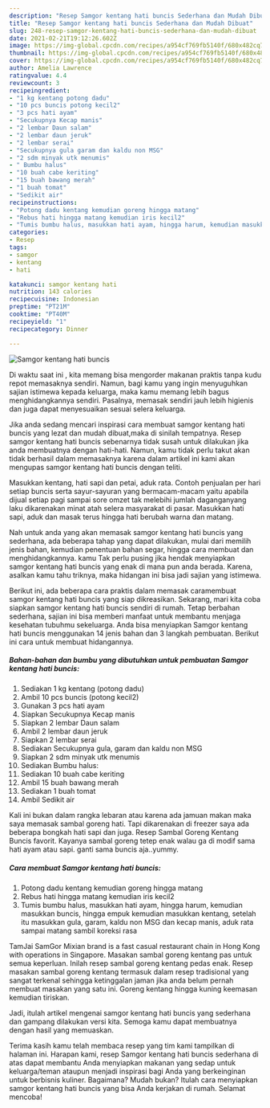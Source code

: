 ```yaml
---
description: "Resep Samgor kentang hati buncis Sederhana dan Mudah Dibuat"
title: "Resep Samgor kentang hati buncis Sederhana dan Mudah Dibuat"
slug: 248-resep-samgor-kentang-hati-buncis-sederhana-dan-mudah-dibuat
date: 2021-02-21T19:12:26.602Z
image: https://img-global.cpcdn.com/recipes/a954cf769fb5140f/680x482cq70/samgor-kentang-hati-buncis-foto-resep-utama.jpg
thumbnail: https://img-global.cpcdn.com/recipes/a954cf769fb5140f/680x482cq70/samgor-kentang-hati-buncis-foto-resep-utama.jpg
cover: https://img-global.cpcdn.com/recipes/a954cf769fb5140f/680x482cq70/samgor-kentang-hati-buncis-foto-resep-utama.jpg
author: Amelia Lawrence
ratingvalue: 4.4
reviewcount: 3
recipeingredient:
- "1 kg kentang potong dadu"
- "10 pcs buncis potong kecil2"
- "3 pcs hati ayam"
- "Secukupnya Kecap manis"
- "2 lembar Daun salam"
- "2 lembar daun jeruk"
- "2 lembar serai"
- "Secukupnya gula garam dan kaldu non MSG"
- "2 sdm minyak utk menumis"
- " Bumbu halus"
- "10 buah cabe keriting"
- "15 buah bawang merah"
- "1 buah tomat"
- "Sedikit air"
recipeinstructions:
- "Potong dadu kentang kemudian goreng hingga matang"
- "Rebus hati hingga matang kemudian iris kecil2"
- "Tumis bumbu halus, masukkan hati ayam, hingga harum, kemudian masukkan buncis, hingga empuk kemudian masukkan kentang, setelah itu masukkan gula, garam, kaldu non MSG dan kecap manis, aduk rata sampai matang sambil koreksi rasa"
categories:
- Resep
tags:
- samgor
- kentang
- hati

katakunci: samgor kentang hati 
nutrition: 143 calories
recipecuisine: Indonesian
preptime: "PT21M"
cooktime: "PT40M"
recipeyield: "1"
recipecategory: Dinner

---
```



![Samgor kentang hati buncis](https://img-global.cpcdn.com/recipes/a954cf769fb5140f/680x482cq70/samgor-kentang-hati-buncis-foto-resep-utama.jpg)

Di waktu  saat ini , kita memang bisa mengorder makanan praktis tanpa kudu repot memasaknya sendiri. Namun, bagi kamu yang ingin menyuguhkan sajian istimewa kepada keluarga, maka kamu memang lebih bagus menghidangkannya sendiri. Pasalnya, memasak sendiri jauh lebih higienis dan juga dapat menyesuaikan sesuai selera keluarga.

Jika anda sedang mencari inspirasi cara membuat samgor kentang hati buncis yang lezat dan mudah dibuat,maka di sinilah tempatnya. Resep samgor kentang hati buncis  sebenarnya tidak susah untuk dilakukan jika anda membuatnya dengan hati-hati. Namun, kamu tidak perlu takut akan tidak berhasil dalam memasaknya 
karena dalam artikel ini kami akan mengupas samgor kentang hati buncis dengan teliti.  

Masukkan kentang, hati sapi dan petai, aduk rata. Contoh penjualan per hari setiap buncis serta sayur-sayuran yang bermacam-macam yaitu apabila dijual setiap pagi sampai sore omzet tak melebihi jumlah daganganyang laku dikarenakan minat atah selera masyarakat di pasar. Masukkan hati sapi, aduk dan masak terus hingga hati berubah warna dan matang.

Nah untuk anda yang akan memasak samgor kentang hati buncis yang sederhana, ada beberapa tahap yang dapat dilakukan, mulai dari memilih jenis bahan, kemudian penentuan bahan segar, hingga cara membuat dan menghidangkannya. kamu Tak perlu pusing jika hendak menyiapkan samgor kentang hati buncis yang enak di mana pun anda berada. Karena, asalkan kamu  tahu triknya, maka hidangan ini bisa jadi sajian yang istimewa.

Berikut ini, ada beberapa cara praktis  dalam memasak caramembuat samgor kentang hati buncis yang siap dikreasikan. Sekarang, mari kita coba siapkan samgor kentang hati buncis sendiri di rumah. Tetap berbahan sederhana, sajian ini bisa memberi manfaat untuk membantu menjaga kesehatan tubuhmu sekeluarga. Anda bisa menyiapkan Samgor kentang hati buncis menggunakan 14 jenis bahan dan 3 langkah pembuatan. Berikut ini cara untuk membuat hidangannya.

<!--inarticleads1-->

##### Bahan-bahan dan bumbu yang dibutuhkan untuk pembuatan Samgor kentang hati buncis:

1. Sediakan 1 kg kentang (potong dadu)
1. Ambil 10 pcs buncis (potong kecil2)
1. Gunakan 3 pcs hati ayam
1. Siapkan Secukupnya Kecap manis
1. Siapkan 2 lembar Daun salam
1. Ambil 2 lembar daun jeruk
1. Siapkan 2 lembar serai
1. Sediakan Secukupnya gula, garam dan kaldu non MSG
1. Siapkan 2 sdm minyak utk menumis
1. Sediakan  Bumbu halus:
1. Sediakan 10 buah cabe keriting
1. Ambil 15 buah bawang merah
1. Sediakan 1 buah tomat
1. Ambil Sedikit air


Kali ini bukan dalam rangka lebaran atau karena ada jamuan makan maka saya memasak sambal goreng hati. Tapi dikarenakan di freezer saya ada beberapa bongkah hati sapi dan juga. Resep Sambal Goreng Kentang Buncis favorit. Kayanya sambal goreng tetep enak walau ga di modif sama hati ayam atau sapi. ganti sama buncis aja..yummy. 

<!--inarticleads2-->

##### Cara membuat Samgor kentang hati buncis:

1. Potong dadu kentang kemudian goreng hingga matang
1. Rebus hati hingga matang kemudian iris kecil2
1. Tumis bumbu halus, masukkan hati ayam, hingga harum, kemudian masukkan buncis, hingga empuk kemudian masukkan kentang, setelah itu masukkan gula, garam, kaldu non MSG dan kecap manis, aduk rata sampai matang sambil koreksi rasa


TamJai SamGor Mixian brand is a fast casual restaurant chain in Hong Kong with operations in Singapore. Masakan sambal goreng kentang pas untuk semua keperluan. Inilah resep sambal goreng kentang pedas enak. Resep masakan sambal goreng kentang termasuk dalam resep tradisional yang sangat terkenal sehingga ketinggalan jaman jika anda belum pernah membuat masakan yang satu ini. Goreng kentang hingga kuning keemasan kemudian tiriskan. 

Jadi, itulah artikel mengenai  samgor kentang hati buncis  yang sederhana dan gampang dilakukan versi kita. Semoga kamu dapat membuatnya dengan hasil yang memuaskan. 

Terima kasih kamu telah membaca resep yang tim kami tampilkan di halaman ini. Harapan kami, resep  Samgor kentang hati buncis sederhana di atas dapat membantu Anda menyiapkan makanan yang sedap untuk keluarga/teman ataupun menjadi inspirasi bagi Anda yang berkeinginan untuk berbisnis kuliner. Bagaimana? Mudah bukan? Itulah cara menyiapkan samgor kentang hati buncis yang bisa Anda kerjakan di rumah. Selamat mencoba!

